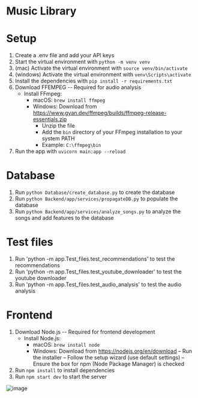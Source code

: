 # Music Library

# Setup

1. Create a .env file and add your API keys
2. Start the virtual environment with `python -m venv venv`
3. (mac) Activate the virtual environment with `source venv/bin/activate`
3. (windows) Activate the virtual environment with `venv\Scripts\activate`
4. Install the dependencies with `pip install -r requirements.txt`
5. Download FFEMPEG -- Required for audio analysis
    * Install FFmpeg:
      * macOS: `brew install ffmpeg`
      * Windows: Download from https://www.gyan.dev/ffmpeg/builds/ffmpeg-release-essentials.zip
        - Unzip the file
        - Add the `bin` directory of your FFmpeg installation to your system PATH
        - Example: `C:\ffmpeg\bin`
6. Run the app with `uvicorn main:app --reload`

# Database

1. Run `python Database/create_database.py` to create the database
2. Run `python Backend/app/services/propagateDB.py` to populate the database
3. Run `python Backend/app/services/analyze_songs.py` to analyze the songs and add features to the database

# Test files

1. Run 'python -m app.Test_files.test_recommendations' to test the recommendations
2. Run 'python -m app.Test_files.test_youtube_downloader' to test the youtube downloader
3. Run 'python -m app.Test_files.test_audio_analysis' to test the audio analysis

# Frontend
1. Download Node.js -- Required for frontend development
    * Install Node.js:
      * macOS: `brew install node`
      * Windows: Download from https://nodejs.org/en/download
      – Run the installer
      – Follow the setup wizard (use default settings)
      – Ensure the box for npm (Node Package Manager) is checked
2. Run `npm install` to install dependencies
3. Run `npm start dev` to start the server

![image](https://github.com/user-attachments/assets/7e85cdcb-10f2-46fa-824f-7a4c41eb902b)

